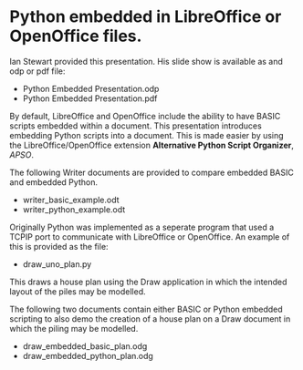 # Python embedded in LibreOffice or OpenOffice files.

Ian Stewart provided this presentation. His slide show is available as and odp or pdf file:

* Python Embedded Presentation.odp
* Python Embedded Presentation.pdf

By default, LibreOffice and OpenOffice include the ability to have BASIC scripts embedded within a document. This presentation introduces embedding Python scripts into a document. This is made easier by using the LibreOffice/OpenOffice extension **Alternative Python 
Script Organizer**, *APSO*.

The following Writer documents are provided to compare embedded BASIC and embedded Python.

* writer_basic_example.odt
* writer_python_example.odt

Originally Python was implemented as a seperate program that used a TCPIP port to communicate with LibreOffice or OpenOffice. An example of this is provided as the file:

* draw_uno_plan.py

This draws a house plan using the Draw application in which the intended layout of the piles may be modelled.

The following two documents contain either BASIC or Python embedded scripting to also demo the creation of a house plan on a Draw document in which the piling may be modelled.

* draw_embedded_basic_plan.odg
* draw_embedded_python_plan.odg

